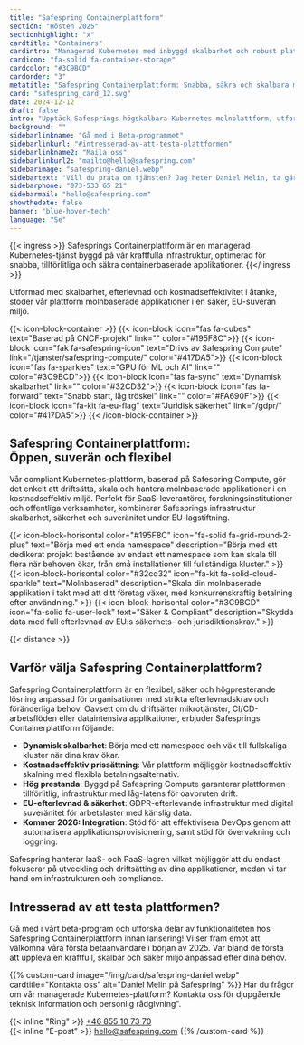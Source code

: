 ```yaml
---
title: "Safespring Containerplattform"
section: "Hösten 2025"
sectionhighlight: "x"
cardtitle: "Containers"
cardintro: "Managerad Kubernetes med inbyggd skalbarhet och robust plattformssäkerhet."
cardicon: "fa-solid fa-container-storage"
cardcolor: "#3C9BCD"
cardorder: "3"
metatitle: "Safespring Containerplattform: Snabba, säkra och skalbara molnlösningar"
card: "safespring_card_12.svg"
date: 2024-12-12
draft: false
intro: "Upptäck Safesprings högskalbara Kubernetes-molnplattform, utformad för SaaS, forskning och offentlig sektor som behöver kostnadseffektiv och högpresterande containerhantering med EU-baserad säkerhet och efterlevnad."
background: ""
sidebarlinkname: "Gå med i Beta-programmet"
sidebarlinkurl: "#intresserad-av-att-testa-plattformen"
sidebarlinkname2: "Maila oss"
sidebarlinkurl2: "mailto@hello@safespring.com"
sidebarimage: "safespring-daniel.webp"
sidebartext: "Vill du prata om tjänsten? Jag heter Daniel Melin, ta gärna kontakt med mig om du har några frågor."
sidebarphone: "073-533 65 21"
sidebarmail: "hello@safespring.com"
showthedate: false
banner: "blue-hover-tech"
language: "Se"
---
```


{{< ingress >}}
    Safesprings Containerplattform är en managerad Kubernetes-tjänst byggd på vår kraftfulla infrastruktur, optimerad för snabba, tillförlitliga och säkra containerbaserade applikationer.
{{</ ingress >}}

Utformad med skalbarhet, efterlevnad och kostnadseffektivitet i åtanke, stöder vår plattform molnbaserade applikationer i en säker, EU-suverän miljö.

{{< icon-block-container >}}
    {{< icon-block icon="fas fa-cubes" text="Baserad på CNCF-projekt" link="" color="#195F8C">}}
    {{< icon-block icon="fak fa-safespring-icon" text="Drivs av Safespring Compute" link="/tjanster/safespring-compute/" color="#417DA5">}}
    {{< icon-block icon="fas fa-sparkles" text="GPU för ML och AI" link="" color="#3C9BCD">}}
    {{< icon-block icon="fas fa-sync" text="Dynamisk skalbarhet" link="" color="#32CD32">}}
    {{< icon-block icon="fas fa-forward" text="Snabb start, låg tröskel" link="" color="#FA690F">}}
    {{< icon-block icon="fa-kit fa-eu-flag" text="Juridisk säkerhet" link="/gdpr/" color="#417DA5">}}
{{< /icon-block-container >}}

## Safespring Containerplattform: <br>Öppen, suverän och flexibel

Vår compliant Kubernetes-plattform, baserad på Safespring Compute, gör det enkelt att driftsätta, skala och hantera molnbaserade applikationer i en kostnadseffektiv miljö. Perfekt för SaaS-leverantörer, forskningsinstitutioner och offentliga verksamheter, kombinerar Safesprings infrastruktur skalbarhet, säkerhet och suveränitet under EU-lagstiftning.

{{< icon-block-horisontal color="#195F8C" icon="fa-solid fa-grid-round-2-plus" text="Börja med ett enda namespace" description="Börja med ett dedikerat projekt bestående av endast ett namespace som kan skala till flera när behoven ökar, från små installationer till fullständiga kluster." >}}
{{< icon-block-horisontal color="#32cd32" icon="fa-kit fa-solid-cloud-sparkle" text="Molnbaserad" description="Skala din molnbaserade applikation i takt med att ditt företag växer, med konkurrenskraftig betalning efter användning." >}}
{{< icon-block-horisontal color="#3C9BCD" icon="fa-solid fa-user-lock" text="Säker & Compliant" description="Skydda data med full efterlevnad av EU:s säkerhets- och jurisdiktionskrav." >}}

{{< distance >}}

## Varför välja Safespring Containerplattform?

Safespring Containerplattform är en flexibel, säker och högpresterande lösning anpassad för organisationer med strikta efterlevnadskrav och föränderliga behov. Oavsett om du driftsätter mikrotjänster, CI/CD-arbetsflöden eller dataintensiva applikationer, erbjuder Safesprings Containerplattform följande:

- **Dynamisk skalbarhet**: Börja med ett namespace och väx till fullskaliga kluster när dina krav ökar.
- **Kostnadseffektiv prissättning**: Vår plattform möjliggör kostnadseffektiv skalning med flexibla betalningsalternativ.
- **Hög prestanda**: Byggd på Safespring Compute garanterar plattformen tillförlitlig, infrastruktur med låg-latens för oavbruten drift.
- **EU-efterlevnad & säkerhet**: GDPR-efterlevande infrastruktur med digital suveränitet för arbetslaster med känslig data.
- **Kommer 2026: Integration**: Stöd för att effektivisera DevOps genom att automatisera applikationsprovisionering, samt stöd för övervakning och loggning.

Safespring hanterar IaaS- och PaaS-lagren vilket möjliggör att du endast fokuserar på utveckling och driftsätting av dina applikationer, medan vi tar hand om infrastrukturen och compliance.

## Intresserad av att testa plattformen?

Gå med i vårt beta-program och utforska delar av funktionaliteten hos Safespring Containerplattform innan lansering! Vi ser fram emot att välkomna våra första betaanvändare i början av 2025. Var bland de första att uppleva en kraftfull, skalbar och säker miljö anpassad efter dina behov.

{{% custom-card image="/img/card/safespring-daniel.webp" cardtitle="Kontakta oss" alt="Daniel Melin på Safespring" %}}
Har du frågor om vår managerade Kubernetes-plattform? Kontakta oss för djupgående teknisk information och personlig rådgivning".

{{< inline "Ring" >}} [+46 855 10 73 70](tel:+46855107370)  
{{< inline "E-post" >}} [hello@safespring.com](mailto:hello@safespring.com)
{{% /custom-card %}}